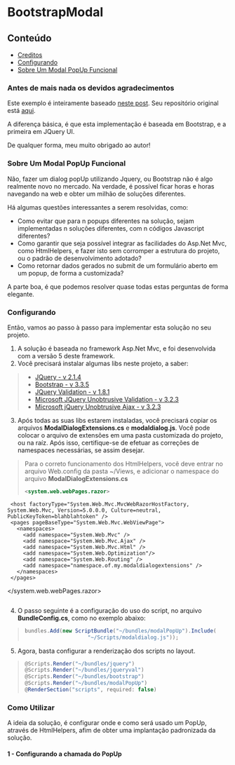 # BootstrapModal

## Conteúdo
 - [Creditos](#antes-de-mais-nada-os-devidos-agradecimentos)
 - [Configurando](#configurando)
 - [Sobre Um Modal PopUp Funcional](sobre-um-modal-popup-funcional)

### Antes de mais nada os devidos agradecimentos

Este exemplo é inteiramente baseado [neste post](http://www.devzest.com/blog/post/ASPNet-MVC-Modal-Dialog.aspx).
Seu repositório original está [aqui](https://mvcmodaldialog.codeplex.com/releases/view/106691).

A diferença básica, é que esta implementação é baseada em Bootstrap, e a primeira em JQuery UI.

De qualquer forma, meu muito obrigado ao autor!

### Sobre Um Modal PopUp Funcional ###

Não, fazer um dialog popUp utilizando Jquery, ou Bootstrap não é algo realmente novo no mercado.
Na verdade, é possível ficar horas e horas navegando na web e obter um milhão de soluções diferentes.

Há algumas questões interessantes a serem resolvidas, como:

 - Como evitar que para n popups diferentes na solução, sejam implementadas n soluções diferentes, com n códigos Javascript diferentes?
 - Como garantir que seja possível integrar as facilidades do Asp.Net Mvc, como HtmlHelpers, e fazer isto sem corromper a estrutura do projeto, ou o padrão de desenvolvimento adotado?
 - Como retornar dados gerados no submit de um formulário aberto em um popup, de forma a customizada?
  
 
A parte boa, é que podemos resolver quase todas estas perguntas de forma elegante.

### Configurando

Então, vamos ao passo à passo para implementar esta solução no seu projeto.

 1. A solução é baseada no framework Asp.Net Mvc, e foi desenvolvida com a versão 5 deste framework.
 2. Você precisará instalar algumas libs neste projeto, a saber:

 > - [JQuery - v 2.1.4](https://www.nuget.org/packages/jQuery)
 > - [Bootstrap - v 3.3.5](https://www.nuget.org/packages/bootstrap)
 > - [JQuery Validation - v 1.8.1](https://www.nuget.org/packages/jQuery.Validation/1.8.1)
 > - [Microsoft JQuery Unobtrusive Validation - v 3.2.3](https://www.nuget.org/packages/Microsoft.jQuery.Unobtrusive.Validation/)
 > - [Microsoft jQuery Unobtrusive Ajax - v 3.2.3](https://www.nuget.org/packages/Microsoft.jQuery.Unobtrusive.Ajax/)

 3. Após todas as suas libs estarem instaladas, você precisará copiar os arquivos **ModalDialogExtensions.cs** e **modaldialog.js**. Você pode colocar o arquivo de extensões em uma pasta customizada do projeto, ou na raíz. Após isso, certifique-se de efetuar as correções de namespaces necessárias, se assim desejar.
 
 > <i class="icon-cog"></i>Para o correto funcionamento dos HtmlHelpers, você deve entrar no arquivo Web.config da pasta ~/Views, e adicionar o namespace do arquivo **ModalDialogExtensions.cs**
 > ``` xml
 > <system.web.webPages.razor>
     <host factoryType="System.Web.Mvc.MvcWebRazorHostFactory, System.Web.Mvc, Version=5.0.0.0, Culture=neutral, PublicKeyToken=blahblahtoken" />
     <pages pageBaseType="System.Web.Mvc.WebViewPage">
       <namespaces>
         <add namespace="System.Web.Mvc" />
         <add namespace="System.Web.Mvc.Ajax" />
         <add namespace="System.Web.Mvc.Html" />
         <add namespace="System.Web.Optimization"/>
         <add namespace="System.Web.Routing" />
         <add namespace="namespace.of.my.modaldialogextensions" />
       </namespaces>
     </pages>
   </system.web.webPages.razor>
 > ```

 4. O passo seguinte é a configuração do uso do script, no arquivo **BundleConfig.cs**, como no exemplo abaixo:

 > ``` c#
 > bundles.Add(new ScriptBundle("~/bundles/modalPopUp").Include(
 >                     "~/Scripts/modaldialog.js"));
 > ```
 
 5. Agora, basta configurar a renderização dos scripts no layout.

 > ``` C#
 > @Scripts.Render("~/bundles/jquery")
 > @Scripts.Render("~/bundles/jqueryval")
 > @Scripts.Render("~/bundles/bootstrap")
 > @Scripts.Render("~/bundles/modalPopUp")
 > @RenderSection("scripts", required: false)
 > ```

### Como Utilizar ###

A ideia da solução, é configurar onde e como será usado um PopUp, através de HtmlHelpers, afim de obter uma implantação padronizada da solução.

#### 1 - Configurando a chamada do PopUp ####
